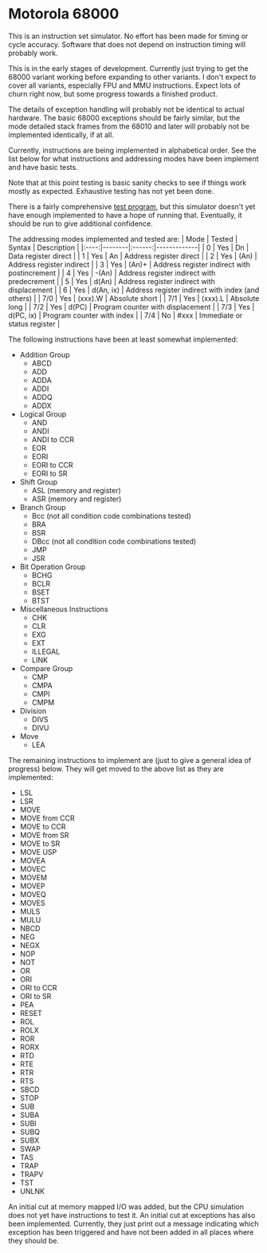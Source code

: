 # Motorola 68000
This is an instruction set simulator.  No effort has been made for timing or
cycle accuracy.  Software that does not depend on instruction timing will
probably work.

This is in the early stages of development.  Currently just trying to
get the 68000 variant working before expanding to other variants.  I don't
expect to cover all variants, especially FPU and MMU instructions.  Expect
lots of churn right now, but some progress towards a finished product.

The details of exception handling will probably not be identical to actual
hardware.  The basic 68000 exceptions should be fairly similar, but the
mode detailed stack frames from the 68010 and later will probably not
be implemented identically, if at all.

Currently, instructions are being implemented in alphabetical order.  See
the list below for what instructions and addressing modes have been
implement and have basic tests.

Note that at this point testing is basic sanity checks to see if things
work mostly as expected.  Exhaustive testing has not yet been done.

There is a fairly comprehensive [test program](https://github.com/MicroCoreLabs/Projects/tree/master/MCL68/MC68000_Test_Code),
but this simulator doesn't yet have enough implemented to have a hope
of running that.  Eventually, it should be run to give additional confidence.


The addressing modes implemented and tested are:
| Mode | Tested | Syntax | Description |
|:----:|--------|:------:|-------------|
| 0 | Yes | Dn | Data register direct |
| 1 | Yes | An | Address register direct |
| 2 | Yes | (An) | Address register indirect |
| 3 | Yes | (An)+ | Address register indirect with postincrement |
| 4 | Yes | -(An) | Address register indirect with predecrement |
| 5 | Yes | d(An) | Address register indirect with displacement |
| 6 | Yes | d(An, ix) | Address register indirect with index (and others) |
| 7/0 | Yes | (xxx).W | Absolute short |
| 7/1 | Yes | (xxx).L | Absolute long |
| 7/2 | Yes | d(PC) | Program counter with displacement |
| 7/3 | Yes | d(PC, ix) | Program counter with index |
| 7/4 | No | #xxx | Immediate or status register |

The following instructions have been at least somewhat implemented:
- Addition Group
    - ABCD
    - ADD
    - ADDA
    - ADDI
    - ADDQ
    - ADDX
- Logical Group
    - AND
    - ANDI
    - ANDI to CCR
    - EOR
    - EORI
    - EORI to CCR
    - EORI to SR
- Shift Group
    - ASL (memory and register)
    - ASR (memory and register)
- Branch Group
    - Bcc (not all condition code combinations tested)
    - BRA
    - BSR
    - DBcc (not all condition code combinations tested)
    - JMP
    - JSR
- Bit Operation Group
    - BCHG
    - BCLR
    - BSET
    - BTST
- Miscellaneous Instructions
    - CHK
    - CLR
    - EXG
    - EXT
    - ILLEGAL
    - LINK
- Compare Group
    - CMP
    - CMPA
    - CMPI
    - CMPM
- Division
    - DIVS
    - DIVU
- Move
    - LEA

The remaining instructions to implement are (just to give a general idea
of progress) below.  They will get moved to the above list as they are
implemented:
- LSL
- LSR
- MOVE
- MOVE from CCR
- MOVE to CCR
- MOVE from SR
- MOVE to SR
- MOVE USP
- MOVEA
- MOVEC
- MOVEM
- MOVEP
- MOVEQ
- MOVES
- MULS
- MULU
- NBCD
- NEG
- NEGX
- NOP
- NOT
- OR
- ORI
- ORI to CCR
- ORI to SR
- PEA
- RESET
- ROL
- ROLX
- ROR
- RORX
- RTD
- RTE
- RTR
- RTS
- SBCD
- STOP
- SUB
- SUBA
- SUBI
- SUBQ
- SUBX
- SWAP
- TAS
- TRAP
- TRAPV
- TST
- UNLNK


An initial cut at memory mapped I/O was added, but the CPU simulation
does not yet have instructions to test it.  An initial cut at exceptions
has also been implemented.  Currently, they just print out a message
indicating which exception has been triggered and have not been added
in all places where they should be.
